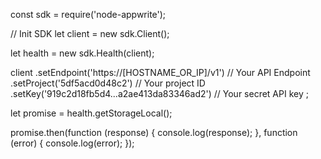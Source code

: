 const sdk = require('node-appwrite');

// Init SDK
let client = new sdk.Client();

let health = new sdk.Health(client);

client
    .setEndpoint('https://[HOSTNAME_OR_IP]/v1') // Your API Endpoint
    .setProject('5df5acd0d48c2') // Your project ID
    .setKey('919c2d18fb5d4...a2ae413da83346ad2') // Your secret API key
;

let promise = health.getStorageLocal();

promise.then(function (response) {
    console.log(response);
}, function (error) {
    console.log(error);
});